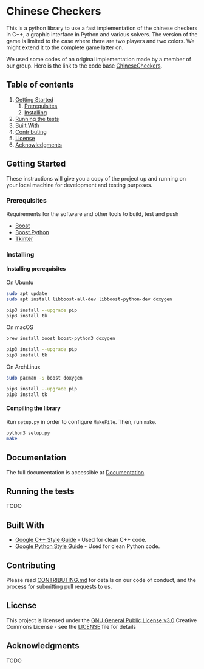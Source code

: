 # Chinese Checkers

This is a python library to use a fast implementation of the chinese checkers in C++, a graphic interface in Python and various solvers. The version of the game is limited to the case where there are two players and two colors. We might extend it to the complete game latter on.

We used some codes of an original implementation made by a member of our group. Here is the link to the code base [ChineseCheckers](https://github.com/Cyvernes/Chinese-Checkers).


## Table of contents 
1. [Getting Started](#getting-started)
    1. [Prerequisites](#prerequisites)
    2. [Installing](#installing)
2. [Running the tests](#running-the-tests)
3. [Built With](#built-with)
4. [Contributing](#contributing)
5. [License](#license)
6. [Acknowledgments](#acknowledgments)

## Getting Started 

These instructions will give you a copy of the project up and running on
your local machine for development and testing purposes.

### Prerequisites

Requirements for the software and other tools to build, test and push 
- [Boost](https://www.boost.org/)
- [Boost.Python](https://www.boost.org/doc/libs/1_72_0/libs/python/doc/html/index.html)
- [Tkinter](https://docs.python.org/3/library/tkinter.html)


### Installing

#### Installing prerequisites

On Ubuntu

```sh
sudo apt update
sudo apt install libboost-all-dev libboost-python-dev doxygen

pip3 install --upgrade pip
pip3 install tk
```

On macOS
```sh
brew install boost boost-python3 doxygen

pip3 install --upgrade pip
pip3 install tk
```

On ArchLinux
```sh
sudo pacman -S boost doxygen

pip3 install --upgrade pip
pip3 install tk
```

#### Compiling the library

Run `setup.py` in order to configure `MakeFile`. Then, run `make`.
```sh
python3 setup.py
make
```

## Documentation

The full documentation is accessible at [Documentation](https://alexicanesse.github.io/ChineseCheckers/index.html).

## Running the tests

TODO


## Built With

  - [Google C++ Style Guide](https://www.contributor-covenant.org/) - Used
    for clean C++ code.
  - [Google Python Style Guide](https://google.github.io/styleguide/pyguide.html) - Used for clean Python code.

## Contributing

Please read [CONTRIBUTING.md](CONTRIBUTING.md) for details on our code
of conduct, and the process for submitting pull requests to us.

## License

This project is licensed under the [GNU General Public License v3.0](LICENSE)
Creative Commons License - see the [LICENSE](LICENSE) file for
details

## Acknowledgments

TODO
